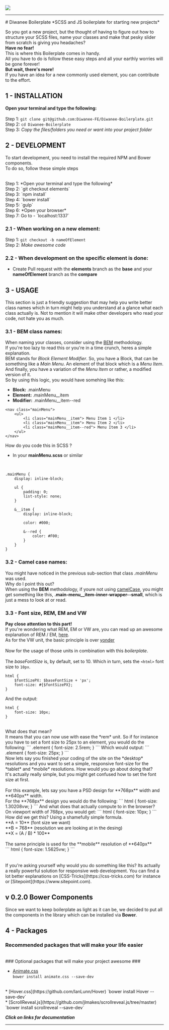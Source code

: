 <img src="http://www.diwanee-serbia.com/assets/img/diwanee-logo-header.png">
<hr>
# Diwanee Boilerplate
*SCSS and JS boilerplate for starting new projects*

So you got a new project, but the thought of having to figure out how to structure your SCSS files, name your classes and make that pesky slider from scratch is giving you headaches?
<br />
**Have no fear!**
<br />
This is where this Boilerplate comes in handy.
<br />
All you have to do is follow these easy steps and all your earthly worries will be gone forever!
<br />
**But wait, there's more!**
<br />
If you have an idea for a new commonly used element, you can contribute to the effort.

## 1 - INSTALLATION
**Open your terminal and type the following:**
<br />
<br />
Step 1: `git clone git@github.com:Diwanee-FE/Diwanee-Boilerplate.git`
<br />
Step 2: `cd Diwanee-Boilerplate`
<br />
Step 3: *Copy the files/folders you need or want into your project folder*



## 2 - DEVELOPMENT
To start development, you need to install the required NPM and Bower components.
<br />
To do so, follow these simple steps

<br />
Step 1: *Open your terminal and type the following*
<br />
Step 2: `git checkout elements`
<br />
Step 3: `npm install`
<br />
Step 4: `bower install`
<br />
Step 5: `gulp`
<br />
Step 6: *Open your browser*
<br />
Step 7: Go to - `localhost:1337`

### 2.1 -  When working on a new element:
Step 1: `git checkout -b nameOfElement`
<br />
Step 2: *Make awesome code*

### 2.2 - When development on the specific element is done:
- Create Pull request with the **elements** branch as the **base** and your **nameOfElement** branch as the **compare**

## 3 - USAGE
This section is just a friendly suggestion that may help you write better class names which in turn might help you understand at a glance what each class actually is. Not to mention it will make other developers who read your code, not hate you as much.

### 3.1 - BEM class names:
When naming your classes, consider using the [BEM](http://getbem.com/) methodology.
<br />
If you're too lazy to read this or you're in a time crunch, heres a simple explanation.
<br />
BEM stands for *Block Element Modifier*. So, you have a Block, that can be something like a *Main Menu*. An element of that block which is a *Menu Item*. And finally, you have a variation of the *Menu Item* or rather, a modified version of it.
<br />
So by using this logic, you would have somehing like this:
* **Block:** .mainMenu
* **Element:** .mainMenu__item
* **Modifier:** .mainMenu__item--red

```
<nav class="mainMenu">
    <ul>
        <li class="mainMenu__item"> Menu Item 1 </li>
        <li class="mainMenu__item"> Menu Item 2 </li>
        <li class="mainMenu__item--red"> Menu Item 3 </li>
    </ul>
</nav>
```

How do you code this in SCSS ?
<br />
* In your **mainMenu.scss** or similar
<br />

```
.mainMenu {
    display: inline-block;

    ul {
        padding: 0;
        list-style: none;
    }

    &__item {
        display: inline-block;

        color: #000;

        &--red {
            color: #F00;
        }
    }
}
```

### 3.2 - Camel case names:
You might have noticed in the previous sub-section that class *.mainMenu* was used.
<br />
Why do I point this out?
<br />
When using the **BEM** methodology, if youre not using [camelCase](https://en.wikipedia.org/wiki/CamelCase), you might get something like this, **.main-menu__item-inner-wrapper--small**, which is just a mess to look at or read.

### 3.3 - Font size, REM, EM and VW
**Pay close attention to this part!**
<br />
If you're wondering what REM, EM or VW are, you can read up an awesome explanation of REM / EM, [here](https://www.sitepoint.com/understanding-and-using-rem-units-in-css/).
<br />
As for the VW unit, the basic principle is over [yonder](https://css-tricks.com/viewport-sized-typography/)
<br />
<br />
Now for the usage of those units in combination with this *boilerplate*.
<br />
<br />
The *baseFontSize* is, by default, set to 10. Which in turn, sets the `<html>` font size to `10px`.
```
html {
    $fontSizePX: $baseFontSize + 'px';
    font-size: #{$fontSizePX};
}
```
And the output:
```
html {
    font-size: 10px;
}
```
<br />
What does that mean?
<br />
It means that you can now use with ease the *rem* unit. So if for instance you have to set a font size to 25px to an element, you would do the following:
```
.element {
    font-size: 2.5rem;
}
```
Which would output:
```
.element {
    font-size: 25px;
}
```
<br />
Now lets say you finished your coding of the site on the *desktop* resolutions and you want to set a simple, responsive font-size for the *tablet* and *mobile* resolutions. How would you go about doing that?
<br />
It's actually really simple, but you might get confused how to set the <html> font size at first.
<br />
<br />
For this example, lets say you have a PSD design for **768px** width and **640px** width.
<br />
For the **768px** design you would do the following:
```
html {
    font-size: 1.30208vw;
}
```
And what does that actually compute to in the browser?
<br />
On viewport width of 768px, you would get:
```
html {
    font-size: 10px;
}
```
How did we get this? Using a shamefully simple formula.
<br />
**A = 10** (font size we want)
<br />
**B = 768** (resolution we are looking at in the desing)
<br />
**X = (A / B) * 100**
<br />
<br />
The same principle is used for the **mobile** resolution of **640px**
<br />
```
html {
    font-size: 1.5625vw;
}
```
<br />
<br />
<br />
If you're asking yourself why would you do something like this? Its actually a really powerful solution for responsive web development. You can find a lot better explanations on [CSS-Tricks](https://css-tricks.com) for instance or [Sitepoint](https://www.sitepoint.com).

## v 0.2.0 Bower Components
Since we want to keep boilerplate as light as it can be, we decided to put all the components in the library which can be installed via **Bower**.


## 4 - Packages
### Recommended packages that will make your life easier ###

<br>
### Optional packages that will make your project awesome ###

* [Animate.css](https://github.com/daneden/animate.css)     
`bower install animate.css --save-dev`
<br>
* [Hover.css](https://github.com/IanLunn/Hover)     
`bower install Hover --save-dev`
<br>
* [ScrollReveal.js](https://github.com/jlmakes/scrollreveal.js/tree/master)     
`bower install scrollreveal --save-dev`

***Click on links for documentation***

<hr>
